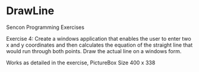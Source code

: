 # DrawLine

Sencon Programming Exercises

Exercise 4:
Create a windows application that enables the user to enter two x and y coordinates and then calculates the equation of the straight line that would run through both points.
Draw the actual line on a windows form.

Works as detailed in the exercise, PictureBox Size 400 x 338
